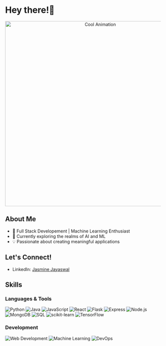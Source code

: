 # Hey there!👋

<p align="center">
  <img src="https://user-images.githubusercontent.com/74038190/236119160-976a0405-caa7-470c-9356-16d43402ea0a.gif" alt="Cool Animation" width="600" />
</p>

## About Me

- 🚀 Full Stack Developement | Machine Learning Enthusiast
- 🌱 Currently exploring the realms of AI and ML
- 💡 Passionate about creating meaningful applications

## Let's Connect!

- LinkedIn: [Jasmine Jayaswal](https://www.linkedin.com/in/jasmine-jayaswal-3b3181251/)

## Skills

### Languages & Tools

![Python](https://img.shields.io/badge/-Python-blue?style=flat-square&logo=python&logoColor=white) ![Java](https://img.shields.io/badge/-Java-orange?style=flat-square&logo=java&logoColor=white) ![JavaScript](https://img.shields.io/badge/-JavaScript-yellow?style=flat-square&logo=javascript&logoColor=white) ![React](https://img.shields.io/badge/-React-blue?style=flat-square&logo=react&logoColor=white) ![Flask](https://img.shields.io/badge/-Flask-black?style=flat-square&logo=flask&logoColor=white) 
![Express](https://img.shields.io/badge/-Express-black?style=flat-square&logo=express&logoColor=white) ![Node.js](https://img.shields.io/badge/-Node.js-green?style=flat-square&logo=node.js&logoColor=white) ![MongoDB](https://img.shields.io/badge/-MongoDB-green?style=flat-square&logo=mongodb&logoColor=white) ![SQL](https://img.shields.io/badge/-SQL-blue?style=flat-square&logo=postgresql&logoColor=white) 
![scikit-learn](https://img.shields.io/badge/-scikit--learn-blue?style=flat-square&logo=scikit-learn&logoColor=white) ![TensorFlow](https://img.shields.io/badge/-TensorFlow-orange?style=flat-square&logo=tensorflow&logoColor=white)

### Development

![Web Development](https://img.shields.io/badge/-Web_Development-purple?style=flat-square) ![Machine Learning](https://img.shields.io/badge/-Machine_Learning-green?style=flat-square) ![DevOps](https://img.shields.io/badge/-DevOps-blueviolet?style=flat-square)
